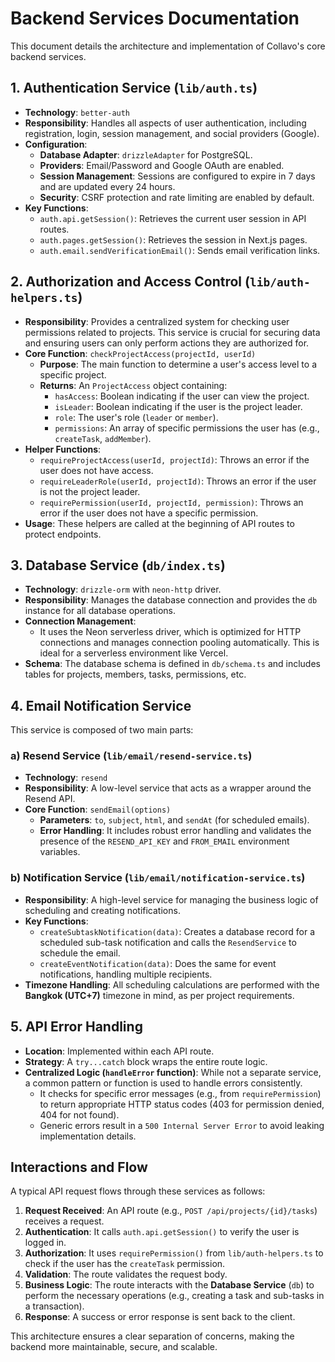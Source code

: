 # Backend Services Documentation

This document details the architecture and implementation of Collavo's core backend services.

## 1. Authentication Service (`lib/auth.ts`)

- **Technology**: `better-auth`
- **Responsibility**: Handles all aspects of user authentication, including registration, login, session management, and social providers (Google).
- **Configuration**:
  - **Database Adapter**: `drizzleAdapter` for PostgreSQL.
  - **Providers**: Email/Password and Google OAuth are enabled.
  - **Session Management**: Sessions are configured to expire in 7 days and are updated every 24 hours.
  - **Security**: CSRF protection and rate limiting are enabled by default.
- **Key Functions**:
  - `auth.api.getSession()`: Retrieves the current user session in API routes.
  - `auth.pages.getSession()`: Retrieves the session in Next.js pages.
  - `auth.email.sendVerificationEmail()`: Sends email verification links.

## 2. Authorization and Access Control (`lib/auth-helpers.ts`)

- **Responsibility**: Provides a centralized system for checking user permissions related to projects. This service is crucial for securing data and ensuring users can only perform actions they are authorized for.
- **Core Function**: `checkProjectAccess(projectId, userId)`
  - **Purpose**: The main function to determine a user's access level to a specific project.
  - **Returns**: An `ProjectAccess` object containing:
    - `hasAccess`: Boolean indicating if the user can view the project.
    - `isLeader`: Boolean indicating if the user is the project leader.
    - `role`: The user's role (`leader` or `member`).
    - `permissions`: An array of specific permissions the user has (e.g., `createTask`, `addMember`).
- **Helper Functions**:
  - `requireProjectAccess(userId, projectId)`: Throws an error if the user does not have access.
  - `requireLeaderRole(userId, projectId)`: Throws an error if the user is not the project leader.
  - `requirePermission(userId, projectId, permission)`: Throws an error if the user does not have a specific permission.
- **Usage**: These helpers are called at the beginning of API routes to protect endpoints.

## 3. Database Service (`db/index.ts`)

- **Technology**: `drizzle-orm` with `neon-http` driver.
- **Responsibility**: Manages the database connection and provides the `db` instance for all database operations.
- **Connection Management**:
  - It uses the Neon serverless driver, which is optimized for HTTP connections and manages connection pooling automatically. This is ideal for a serverless environment like Vercel.
- **Schema**: The database schema is defined in `db/schema.ts` and includes tables for projects, members, tasks, permissions, etc.

## 4. Email Notification Service

This service is composed of two main parts:

### a) Resend Service (`lib/email/resend-service.ts`)

- **Technology**: `resend`
- **Responsibility**: A low-level service that acts as a wrapper around the Resend API.
- **Core Function**: `sendEmail(options)`
  - **Parameters**: `to`, `subject`, `html`, and `sendAt` (for scheduled emails).
  - **Error Handling**: It includes robust error handling and validates the presence of the `RESEND_API_KEY` and `FROM_EMAIL` environment variables.

### b) Notification Service (`lib/email/notification-service.ts`)

- **Responsibility**: A high-level service for managing the business logic of scheduling and creating notifications.
- **Key Functions**:
  - `createSubtaskNotification(data)`: Creates a database record for a scheduled sub-task notification and calls the `ResendService` to schedule the email.
  - `createEventNotification(data)`: Does the same for event notifications, handling multiple recipients.
- **Timezone Handling**: All scheduling calculations are performed with the **Bangkok (UTC+7)** timezone in mind, as per project requirements.

## 5. API Error Handling

- **Location**: Implemented within each API route.
- **Strategy**: A `try...catch` block wraps the entire route logic.
- **Centralized Logic (`handleError` function)**: While not a separate service, a common pattern or function is used to handle errors consistently.
  - It checks for specific error messages (e.g., from `requirePermission`) to return appropriate HTTP status codes (403 for permission denied, 404 for not found).
  - Generic errors result in a `500 Internal Server Error` to avoid leaking implementation details.

## Interactions and Flow

A typical API request flows through these services as follows:

1.  **Request Received**: An API route (e.g., `POST /api/projects/{id}/tasks`) receives a request.
2.  **Authentication**: It calls `auth.api.getSession()` to verify the user is logged in.
3.  **Authorization**: It uses `requirePermission()` from `lib/auth-helpers.ts` to check if the user has the `createTask` permission.
4.  **Validation**: The route validates the request body.
5.  **Business Logic**: The route interacts with the **Database Service** (`db`) to perform the necessary operations (e.g., creating a task and sub-tasks in a transaction).
6.  **Response**: A success or error response is sent back to the client.

This architecture ensures a clear separation of concerns, making the backend more maintainable, secure, and scalable.